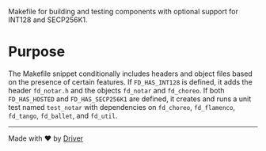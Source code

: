 <!--------------------------------------------------------------------------------->
<!-- IMPORTANT: This file is auto-generated by Driver (https://driver.ai). -------->
<!-- Manual edits may be overwritten on future commits. --------------------------->
<!--------------------------------------------------------------------------------->

Makefile for building and testing components with optional support for INT128 and SECP256K1.

# Purpose
The Makefile snippet conditionally includes headers and object files based on the presence of certain features. If `FD_HAS_INT128` is defined, it adds the header `fd_notar.h` and the objects `fd_notar` and `fd_choreo`. If both `FD_HAS_HOSTED` and `FD_HAS_SECP256K1` are defined, it creates and runs a unit test named `test_notar` with dependencies on `fd_choreo`, `fd_flamenco`, `fd_tango`, `fd_ballet`, and `fd_util`.

---
Made with ❤️ by [Driver](https://www.driver.ai/)